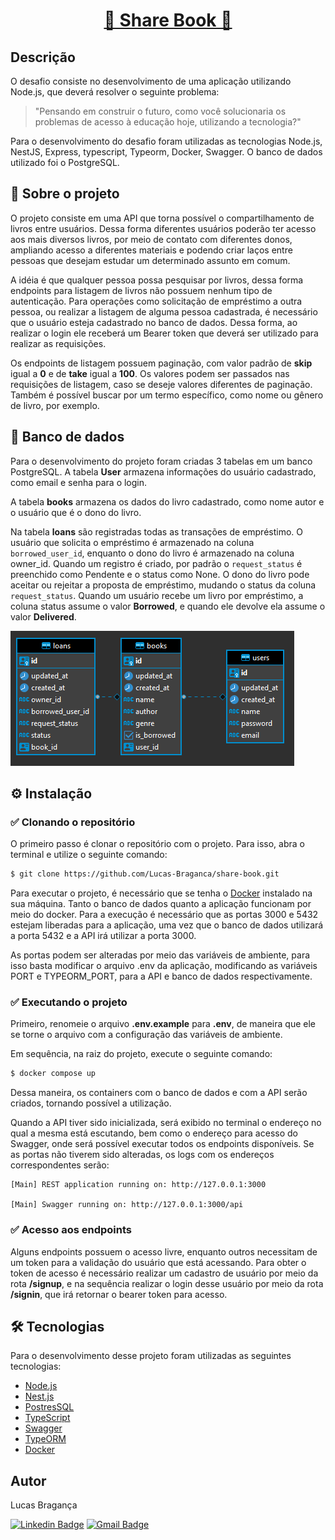 <h1 align="center">
    <a href="https://github.com/BrDSF/backend-challenge">🚀 Share Book 🚀</a>
</h1>

## Descrição

O desafio consiste no desenvolvimento de uma aplicação utilizando Node.js, que deverá resolver o seguinte problema:

> "Pensando em construir o futuro, como você solucionaria os problemas de acesso à educação hoje, utilizando a tecnologia?"

Para o desenvolvimento do desafio foram utilizadas as tecnologias Node.js, NestJS, Express, typescript, Typeorm, Docker, Swagger. O banco de dados utilizado foi o PostgreSQL.

## 📘 Sobre o projeto

O projeto consiste em uma API que torna possível o compartilhamento de livros entre usuários. Dessa forma diferentes usuários poderão ter acesso aos mais diversos livros, por meio de contato com diferentes donos, ampliando acesso a diferentes materiais e podendo criar laços entre pessoas que desejam estudar um determinado assunto em comum.

A idéia é que qualquer pessoa possa pesquisar por livros, dessa forma endpoints para listagem de livros não possuem nenhum tipo de autenticação. Para operações como solicitação de empréstimo a outra pessoa, ou realizar a listagem de alguma pessoa cadastrada, é necessário que o usuário esteja cadastrado no banco de dados. Dessa forma, ao realizar o login ele receberá um Bearer token que deverá ser utilizado para realizar as requisições.

Os endpoints de listagem possuem paginação, com valor padrão de **skip** igual a **0** e de **take** igual a **100**. Os valores podem ser passados nas requisições de listagem, caso se deseje valores diferentes de paginação. Também é possível buscar por um termo específico, como nome ou gênero de livro, por exemplo.

## 🎲 Banco de dados

Para o desenvolvimento do projeto foram criadas 3 tabelas em um banco PostgreSQL. A tabela **User** armazena informações do usuário cadastrado, como email e senha para o login.

A tabela **books** armazena os dados do livro cadastrado, como nome autor e o usuário que é o dono do livro.

Na tabela **loans** são registradas todas as transações de empréstimo. O usuário que solicita o empréstimo é armazenado na coluna `borrowed_user_id`, enquanto o dono do livro é armazenado na coluna owner_id. Quando um registro é criado, por padrão o `request_status` é preenchido como Pendente e o status como None. O dono do livro pode aceitar ou rejeitar a proposta de empréstimo,
mudando o status da coluna `request_status`. Quando um usuário recebe um livro por empréstimo, a coluna status assume o valor **Borrowed**, e quando ele devolve ela assume o valor **Delivered**.

![Alt text](/banco.PNG?raw=true 'Diagrama de banco de dados')

## ⚙ Instalação

### ✅ Clonando o repositório

O primeiro passo é clonar o repositório com o projeto. Para isso, abra o terminal e utilize o seguinte comando:

```bash
$ git clone https://github.com/Lucas-Braganca/share-book.git
```

Para executar o projeto, é necessário que se tenha o [Docker](https://www.docker.com/) instalado na sua máquina. Tanto o banco de dados quanto a aplicação funcionam por meio do docker. Para a execução é necessário que as portas 3000 e 5432 estejam liberadas para a aplicação, uma vez que o banco de dados utilizará a porta 5432 e a API irá utilizar a porta 3000.

As portas podem ser alteradas por meio das variáveis de ambiente, para isso basta modificar o arquivo .env da aplicação, modificando as variáveis PORT e TYPEORM_PORT, para a API e banco de dados respectivamente.

### ✅ Executando o projeto

Primeiro, renomeie o arquivo **.env.example** para **.env**, de maneira que ele se torne o arquivo com a configuração das variáveis de ambiente.

Em sequência, na raiz do projeto, execute o seguinte comando:

```bash
$ docker compose up
```

Dessa maneira, os containers com o banco de dados e com a API serão criados, tornando possível a utilização.

Quando a API tiver sido inicializada, será exibido no terminal o endereço no qual a mesma está escutando, bem como o endereço para acesso do Swagger, onde será possível executar todos os endpoints disponíveis. Se as portas não tiverem sido alteradas, os logs com os endereços correspondentes serão:

```
[Main] REST application running on: http://127.0.0.1:3000

[Main] Swagger running on: http://127.0.0.1:3000/api
```

### ✅ Acesso aos endpoints

Alguns endpoints possuem o acesso livre, enquanto outros necessitam de um token para a validação do usuário que está acessando. Para obter o token de acesso é necessário realizar um cadastro de usuário por meio da rota **/signup**, e na sequência realizar o login desse usuário por meio da rota **/signin**, que irá retornar o bearer token para acesso.

## 🛠 Tecnologias

Para o desenvolvimento desse projeto foram utilizadas as seguintes tecnologias:

- [Node.js](https://nodejs.org)
- [Nest.js](https://nodejs.org)
- [PostresSQL](https://www.postgresql.or)
- [TypeScript](https://www.typescriptlang.org/)
- [Swagger](https://swagger.io)
- [TypeORM](https://typeorm.io/)
- [Docker](https://www.docker.com/)

## Autor

Lucas Bragança

[![Linkedin Badge](https://img.shields.io/badge/-Lucas_Bragança-blue?style=flat-square&logo=Linkedin&logoColor=white&link=https://www.linkedin.com/in/lucas-bragança-aa6050173)](www.linkedin.com/in/lucas-bragança-aa6050173)
[![Gmail Badge](https://img.shields.io/badge/-lucas.eco11@gmail.com-c14438?style=flat-square&logo=Gmail&logoColor=white&link=mailto:lucas.eco11@gmail.com)](mailto:lucas.eco11@gmail.com)
